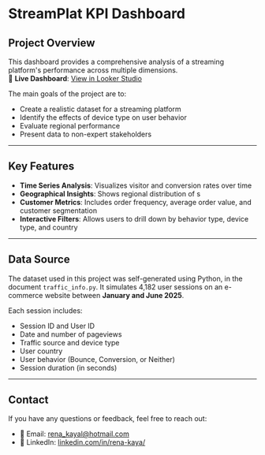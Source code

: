 # StreamPlat KPI Dashboard


## Project Overview

This dashboard provides a comprehensive analysis of a streaming platform's performance across multiple dimensions.  
🔗 **Live Dashboard**: [View in Looker Studio](https://lookerstudio.google.com/reporting/3b20a30f-4e76-4a49-b1f3-e60971d00828/page/AlRRF?s=h2h0OOX9n4M)

The main goals of the project are to:

- Create a realistic dataset for a streaming platform
- Identify the effects of device type on user behavior
- Evaluate regional performance
- Present data to non-expert stakeholders

---

## Key Features

- **Time Series Analysis**: Visualizes visitor and conversion rates over time 
- **Geographical Insights**: Shows regional distribution of s
- **Customer Metrics**: Includes order frequency, average order value, and customer segmentation
- **Interactive Filters**: Allows users to drill down by behavior type, device type, and country

---

## Data Source

The dataset used in this project was self-generated using Python, in the document `traffic_info.py`. It simulates 4,182 user sessions on an e-commerce website between **January and June 2025**.

Each session includes:

- Session ID and User ID  
- Date and number of pageviews  
- Traffic source and device type  
- User country  
- User behavior (Bounce, Conversion, or Neither)  
- Session duration (in seconds)

---

## Contact

If you have any questions or feedback, feel free to reach out:

- 📧 Email: [rena_kayal@hotmail.com](rena_kaya@hotmail.com)  
- 💼 LinkedIn: [linkedin.com/in/rena-kaya/](https://www.linkedin.com/in/rena-kaya/)

